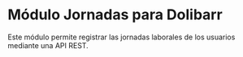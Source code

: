 # Módulo Jornadas para Dolibarr

Este módulo permite registrar las jornadas laborales de los usuarios mediante una API REST.